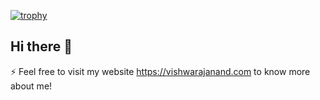 [![trophy](https://github-profile-trophy.vercel.app/?username=ryo-ma)](https://github.com/ryo-ma/github-profile-trophy)

## Hi there 👋

⚡ Feel free to visit my website https://vishwarajanand.com to know more about me!

<!--
**vishwarajanand/vishwarajanand** is a ✨ _special_ ✨ repository because its `README.md` (this file) appears on your GitHub profile.

Here are some ideas to get you started:

- 🔭 I’m currently working on ...
- 🌱 I’m currently learning ...
- 👯 I’m looking to collaborate on ...
- 🤔 I’m looking for help with ...
- 💬 Ask me about ...
- 📫 How to reach me: ...
- 😄 Pronouns: ...
- ⚡ Fun fact: ...
-->
